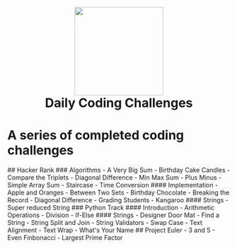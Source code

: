 <h1 align="center">
  <br>
  <img src="https://www.nexmo.com/wp-content/uploads/2016/05/python.png" width="200">
  <br>
    Daily Coding Challenges
  <br>
</h1>
<h1>A series of completed coding challenges</h1>
## Hacker Rank
### Algorithms
  - A Very Big Sum
  - Birthday Cake Candles
  - Compare the Triplets
  - Diagonal Difference
  - Min Max Sum
  - Plus Minus
  - Simple Array Sum
  - Staircase
  - Time Conversion
#### Implementation
  - Apple and Oranges
  - Between Two Sets
  - Birthday Chocolate
  - Breaking the Record
  - Diagonal Difference
  - Grading Students
  - Kangaroo
#### Strings
  - Super reduced String
### Python Track
#### Introduction
  - Arithmetic Operations
  - Division
  - If-Else
#### Strings
  - Designer Door Mat
  - Find a String
  - String Split and Join
  - String Validators
  - Swap Case
  - Text Alignment
  - Text Wrap
  - What's Your Name
## Project Euler
  - 3 and 5
  - Even Finbonacci
  - Largest Prime Factor
  
